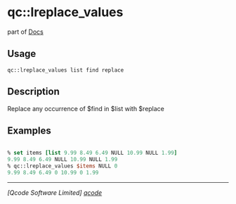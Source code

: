 qc::lreplace_values
===================

part of [Docs](.)

Usage
-----
`
        qc::lreplace_values list find replace
    `

Description
-----------
Replace any occurrence of $find in $list with $replace

Examples
--------
```tcl

% set items [list 9.99 8.49 6.49 NULL 10.99 NULL 1.99]
9.99 8.49 6.49 NULL 10.99 NULL 1.99
% qc::lreplace_values $items NULL 0
9.99 8.49 6.49 0 10.99 0 1.99
```

----------------------------------
*[Qcode Software Limited] [qcode]*

[qcode]: www.qcode.co.uk "Qcode Software"